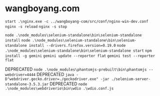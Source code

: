 wangboyang.com
==============

`start .\nginx.exe -c ../wangboyang-com/src/conf/nginx-win-dev.conf`
`nginx -s reload`
`nginx -s stop`

`node .\node_modules\selenium-standalone\bin\selenium-standalone install`
`node .\node_modules\selenium-standalone\bin\selenium-standalone install --drivers.firefox.version=0.19.0`
`node .\node_modules\selenium-standalone\bin\selenium-standalone start`
`npm install -g gemini`
`gemini update --reporter flat`
`gemini test --reporter flat`

DEPRECATED `node .\node_modules\phantomjs-prebuilt\bin\phantomjs --webdriver=4444`
DEPRECATED `java -D"webdriver.gecko.driver=./geckodriver.exe" -jar ./selenium-server-standalone-3.5.3.jar`
DEPRECATED `node .\node_modules\webdriverio\bin\wdio .\wdio.conf.js`